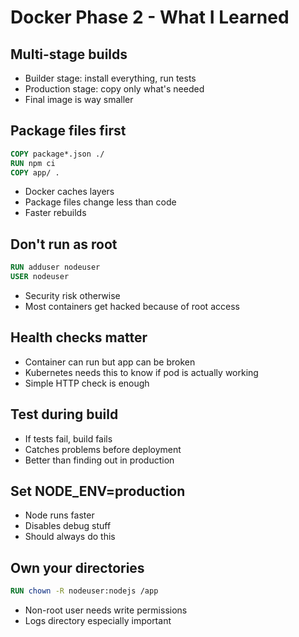 # Docker Phase 2 - What I Learned

## Multi-stage builds

- Builder stage: install everything, run tests
- Production stage: copy only what's needed
- Final image is way smaller

## Package files first

```dockerfile
COPY package*.json ./
RUN npm ci
COPY app/ .
```

- Docker caches layers
- Package files change less than code
- Faster rebuilds

## Don't run as root

```dockerfile
RUN adduser nodeuser
USER nodeuser
```

- Security risk otherwise
- Most containers get hacked because of root access

## Health checks matter

- Container can run but app can be broken
- Kubernetes needs this to know if pod is actually working
- Simple HTTP check is enough

## Test during build

- If tests fail, build fails
- Catches problems before deployment
- Better than finding out in production

## Set NODE_ENV=production

- Node runs faster
- Disables debug stuff
- Should always do this

## Own your directories

```dockerfile
RUN chown -R nodeuser:nodejs /app
```

- Non-root user needs write permissions
- Logs directory especially important

